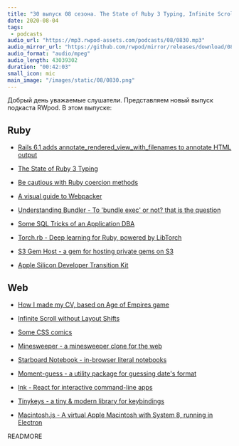 ```yaml
---
title: "30 выпуск 08 сезона. The State of Ruby 3 Typing, Infinite Scroll without Layout Shifts, Minesweeper, Starboard Notebook и прочее"
date: 2020-08-04
tags:
 - podcasts
audio_url: "https://mp3.rwpod-assets.com/podcasts/08/0830.mp3"
audio_mirror_url: "https://github.com/rwpod/mirror/releases/download/08.30/0830.mp3"
audio_format: "audio/mpeg"
audio_length: 43039302
duration: "00:42:03"
small_icon: mic
main_image: "/images/static/08/0830.png"
---
```


Добрый день уважаемые слушатели. Представляем новый выпуск подкаста RWpod. В этом выпуске:

## Ruby

 - [Rails 6.1 adds annotate_rendered_view_with_filenames to annotate HTML output](https://blog.bigbinary.com/2020/07/29/rails-6-1-adds-annotate_rendered_view_with_filenames-to-annotate-html-output.html)
 - [The State of Ruby 3 Typing](https://developer.squareup.com/blog/the-state-of-ruby-3-typing/)
 - [Be cautious with Ruby coercion methods](https://solnic.codes/2020/07/29/be-cautious-with-ruby-coercion-methods/)
 - [A visual guide to Webpacker](https://rossta.net/blog/visual-guide-to-webpacker.html)


 - [Understanding Bundler - To 'bundle exec' or not? that is the question](https://www.ombulabs.com/blog/ruby/learning/understanding-bundler.html)
 - [Some SQL Tricks of an Application DBA](https://hakibenita.com/sql-tricks-application-dba)
 - [Torch.rb - Deep learning for Ruby, powered by LibTorch](https://github.com/ankane/torch.rb)
 - [S3 Gem Host - a gem for hosting private gems on S3](https://github.com/webandtech/s3_gem_host)
 - [Apple Silicon Developer Transition Kit](https://www.driftingruby.com/episodes/apple-silicon-developer-transition-kit)

## Web

 - [How I made my CV, based on Age of Empires game](https://dev.to/vivirenremoto/how-i-made-my-cv-based-on-age-of-empires-game-1ade)
 - [Infinite Scroll without Layout Shifts](https://addyosmani.com/blog/infinite-scroll-without-layout-shifts/)
 - [Some CSS comics](https://jvns.ca/blog/2020/07/25/some-comics-about-css/)


 - [Minesweeper - a minesweeper clone for the web](https://github.com/AlexAegis/svelte-minesweeper)
 - [Starboard Notebook - in-browser literal notebooks](https://github.com/gzuidhof/starboard-notebook)
 - [Moment-guess - a utility package for guessing date's format](https://github.com/apoorv-mishra/moment-guess)
 - [Ink - React for interactive command-line apps](https://github.com/vadimdemedes/ink)
 - [Tinykeys - a tiny & modern library for keybindings](https://jamiebuilds.github.io/tinykeys/)
 - [Macintosh.js - A virtual Apple Macintosh with System 8, running in Electron](https://github.com/felixrieseberg/macintosh.js)

READMORE
